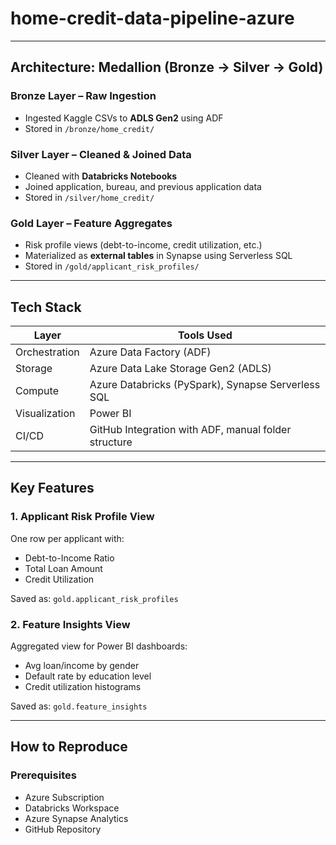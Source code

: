 # home-credit-data-pipeline-azure

---

## Architecture: Medallion (Bronze → Silver → Gold)

### Bronze Layer – Raw Ingestion
- Ingested Kaggle CSVs to **ADLS Gen2** using ADF
- Stored in `/bronze/home_credit/`

### Silver Layer – Cleaned & Joined Data
- Cleaned with **Databricks Notebooks**
- Joined application, bureau, and previous application data
- Stored in `/silver/home_credit/`

### Gold Layer – Feature Aggregates
- Risk profile views (debt-to-income, credit utilization, etc.)
- Materialized as **external tables** in Synapse using Serverless SQL
- Stored in `/gold/applicant_risk_profiles/`

---

## Tech Stack

| Layer              | Tools Used                                                                 |
|-------------------|------------------------------------------------------------------------------|
| Orchestration      | Azure Data Factory (ADF)                                                   |
| Storage            | Azure Data Lake Storage Gen2 (ADLS)                                        |
| Compute            | Azure Databricks (PySpark), Synapse Serverless SQL                         |
| Visualization      | Power BI                                                                   |
| CI/CD              | GitHub Integration with ADF, manual folder structure                       |

---

## Key Features

### 1. **Applicant Risk Profile View**
One row per applicant with:
- Debt-to-Income Ratio
- Total Loan Amount
- Credit Utilization

Saved as: `gold.applicant_risk_profiles`

### 2. **Feature Insights View**
Aggregated view for Power BI dashboards:
- Avg loan/income by gender
- Default rate by education level
- Credit utilization histograms

Saved as: `gold.feature_insights`

---

## How to Reproduce

### Prerequisites
- Azure Subscription
- Databricks Workspace
- Azure Synapse Analytics
- GitHub Repository

